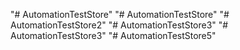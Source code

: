 "# AutomationTestStore" 
"# AutomationTestStore" 
"# AutomationTestStore2" 
"# AutomationTestStore3" 
"# AutomationTestStore3" 
"# AutomationTestStore5" 
